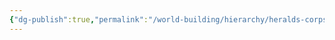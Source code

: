 ```yaml
---
{"dg-publish":true,"permalink":"/world-building/hierarchy/heralds-corps/factions/researchers/bio-alchemists/"}
---
```


